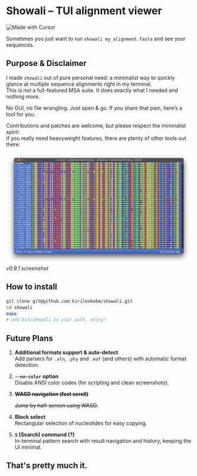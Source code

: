 # Showali – TUI alignment viewer

![Made with Cursor](https://img.shields.io/badge/Made%20with-Cursor-0066cc?style=flat&logo=cursor&logoColor=white)

Sometimes you just want to run `showali my_alignment.fasta` and see your sequences.

## Purpose & Disclaimer

I made `showali` out of pure personal need: a minimalist way to quickly glance at multiple sequence alignments right in my terminal.  
This is _not_ a full-featured MSA suite. It does exactly what I needed and nothing more.

No GUI, no file wrangling. Just open & go.
If you share that pain, here’s a tool for you.

Contributions and patches are welcome, but please respect the minimalist spirit:  
if you really need heavyweight features, there are plenty of other tools out there.  

![Screenshot](pics/v0.9.1.screenshot.png)
*v0.9.1 screenshot*

## How to install

```bash
git clone git@github.com:kirilenkobm/showali.git
cd showali
make
# add bin/showali to your path, enjoy!
```

## Future Plans

1. **Additional formats support & auto-detect**  
   Add parsers for `.aln`, `.phy` and `.maf` (and others) with automatic format detection.

2. **`--no-color` option**  
   Disable ANSI color codes (for scripting and clean screenshots).

3. ~~**WASD navigation (fast scroll)**~~

   ~~Jump by half-screen using WASD.~~

4. **Block select**  
   Rectangular selection of nucleotides for easy copying.

5. **`S` (Search) command (?)**  
   In-terminal pattern search with result navigation and history, keeping the UI minimal.

## That's pretty much it.
